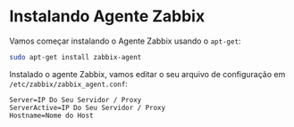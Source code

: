 # Instalando Agente Zabbix

Vamos começar instalando o Agente Zabbix usando o `apt-get`:

```bash
sudo apt-get install zabbix-agent
```

Instalado o agente Zabbix, vamos editar o seu arquivo de configuração em `/etc/zabbix/zabbix_agent.conf`:

```
Server=IP Do Seu Servidor / Proxy
ServerActive=IP Do Seu Servidor / Proxy
Hostname=Nome do Host
```


